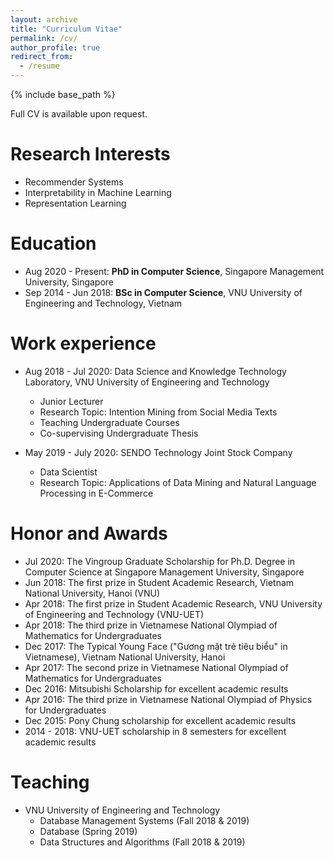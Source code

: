```yaml
---
layout: archive
title: "Curriculum Vitae"
permalink: /cv/
author_profile: true
redirect_from:
  - /resume
---
```


{% include base_path %}

<head>
    <style>
        .hide {
          display: none;
        }
        .display:hover + .hide {
          display: block;
          color: blue;
        }
    </style>
</head>

<div class="display">Full <a>CV</a> is available upon request.<br></div>
<div class="hide">Drop me an email if you are interested</div>


Research Interests
======
* Recommender Systems
* Interpretability in Machine Learning
* Representation Learning

Education
======
* Aug 2020 - Present: <b>PhD in Computer Science</b>, Singapore Management University, Singapore
* Sep 2014 - Jun 2018: <b>BSc in Computer Science</b>, VNU University of Engineering and Technology, Vietnam

Work experience
======
* Aug 2018 - Jul 2020: Data Science and Knowledge Technology Laboratory, VNU University of Engineering and Technology
  * Junior Lecturer
  * Research Topic: Intention Mining from Social Media Texts
  * Teaching Undergraduate Courses
  * Co-supervising Undergraduate Thesis

* May 2019 - July 2020: SENDO Technology Joint Stock Company
  * Data Scientist
  * Research Topic: Applications of Data Mining and Natural Language Processing in E-Commerce
  
Honor and Awards
=====
* Jul 2020: The Vingroup Graduate Scholarship for Ph.D. Degree in Computer Science at Singapore Management University, Singapore
* Jun 2018: The first prize in Student Academic Research, Vietnam National University, Hanoi (VNU)
* Apr 2018: The first prize in Student Academic Research, VNU University of Engineering and Technology (VNU-UET)
* Apr 2018: The third prize in Vietnamese National Olympiad of Mathematics for Undergraduates
* Dec 2017: The Typical Young Face ("Gương mặt trẻ tiêu biểu" in Vietnamese), Vietnam National University, Hanoi
* Apr 2017: The second prize in Vietnamese National Olympiad of Mathematics for Undergraduates
* Dec 2016: Mitsubishi Scholarship for excellent academic results
* Apr 2016: The third prize in Vietnamese National Olympiad of Physics for Undergraduates
* Dec 2015: Pony Chung scholarship for excellent academic results
* 2014 - 2018: VNU-UET scholarship in 8 semesters for excellent academic results
  
Teaching
======
  * VNU University of Engineering and Technology
    * Database Management Systems (Fall 2018 & 2019)
    * Database (Spring 2019)
    * Data Structures and Algorithms (Fall 2018 & 2019)
